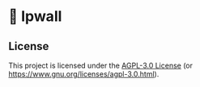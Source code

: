 # 🧱 Ipwall

## License

This project is licensed under the [AGPL-3.0 License](LICENSE) (or
<https://www.gnu.org/licenses/agpl-3.0.html>).

